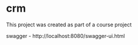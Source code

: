 # crm

This project was created as part of a course project

swagger - http://localhost:8080/swagger-ui.html 
